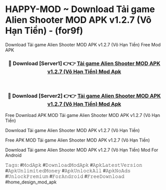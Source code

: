 # HAPPY-MOD ~ Download Tải game Alien Shooter MOD APK v1.2.7 (Vô Hạn Tiền) - (for9f)
Download Tải game Alien Shooter MOD APK v1.2.7 (Vô Hạn Tiền) Free Mod APK

<div align="center">
<h3>🔴 Download [Server1] 👉👉 <a href="https://apk-comot.site?title=Tải_game_Alien_Shooter_MOD_APK_v1.2.7_(Vô_Hạn_Tiền)">Tải game Alien Shooter MOD APK v1.2.7 (Vô Hạn Tiền) Mod Apk</a></h3><br>

<h3>🔴 Download [Server2] 👉👉 <a href="https://apk-comot.site?title=Tải_game_Alien_Shooter_MOD_APK_v1.2.7_(Vô_Hạn_Tiền)">Tải game Alien Shooter MOD APK v1.2.7 (Vô Hạn Tiền) Mod Apk</a></h3>
</div>


Free Download APK MOD Tải game Alien Shooter MOD APK v1.2.7 (Vô Hạn Tiền)

Download Tải game Alien Shooter MOD APK v1.2.7 (Vô Hạn Tiền) 

Free APK MOD Tải game Alien Shooter MOD APK v1.2.7 (Vô Hạn Tiền) 

Download Tải game Alien Shooter MOD APK v1.2.7 (Vô Hạn Tiền) Mod For Android

𝚃𝚊𝚐𝚜: #𝙼𝚘𝚍𝙰𝚙𝚔 #𝙳𝚘𝚠𝚗𝚕𝚘𝚊𝚍𝙼𝚘𝚍𝙰𝚙𝚔 #𝙰𝚙𝚔𝙻𝚊𝚝𝚎𝚜𝚝𝚅𝚎𝚛𝚜𝚒𝚘𝚗 #𝙰𝚙𝚔𝚄𝚗𝚕𝚒𝚖𝚒𝚝𝚎𝚍𝙼𝚘𝚗𝚎𝚢 #𝙰𝚙𝚔𝚄𝚗𝚕𝚘𝚌𝚔𝙰𝚕𝚕 #𝙰𝚙𝚔𝙽𝚘𝙰𝚍𝚜 #𝚄𝚗𝚕𝚘𝚌𝚔𝙿𝚛𝚎𝚖𝚒𝚞𝚖 #𝙵𝚘𝚛𝙰𝚗𝚍𝚛𝚘𝚒𝚍 #𝙵𝚛𝚎𝚎𝙳𝚘𝚠𝚗𝚕𝚘𝚊𝚍 #home_design_mod_apk